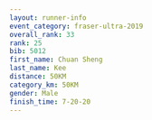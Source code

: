 ```yaml
---
layout: runner-info 
event_category: fraser-ultra-2019 
overall_rank: 33
rank: 25
bib: 5012
first_name: Chuan Sheng
last_name: Kee
distance: 50KM
category_km: 50KM
gender: Male
finish_time: 7-20-20
---
```

